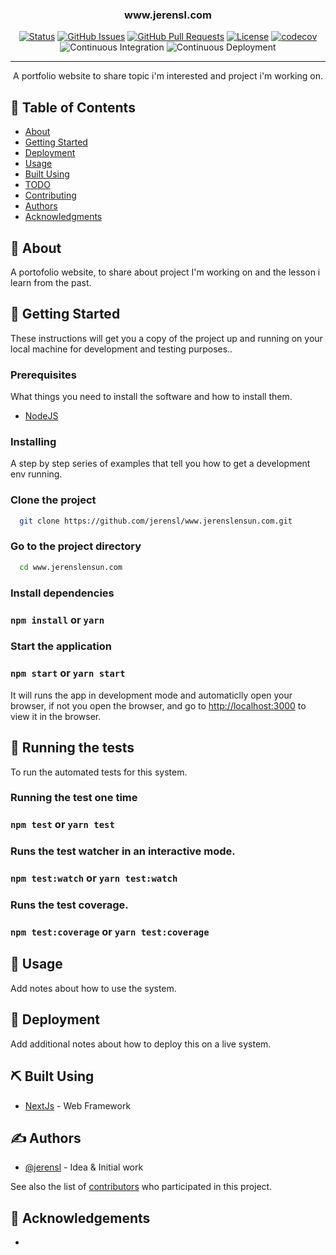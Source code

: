 <h3 align="center">www.jerensl.com</h3>

<div align="center">

[![Status](https://img.shields.io/badge/status-active-success.svg)]()
[![GitHub Issues](https://img.shields.io/github/issues/kylelobo/The-Documentation-Compendium.svg)](https://github.com/jerensl/www.jerenslensun.com/issues)
[![GitHub Pull Requests](https://img.shields.io/github/issues-pr/kylelobo/The-Documentation-Compendium.svg)](https://github.com/jerensl/www.jerenslensun.com/pulls)
[![License](https://img.shields.io/badge/license-MIT-blue.svg)](/LICENSE)
[![codecov](https://codecov.io/gh/jerensl/www.jerenslensun.com/branch/main/graph/badge.svg?token=HSYPO9VBAU)](https://codecov.io/gh/jerensl/www.jerenslensun.com) ![Continuous Integration](https://github.com/jerensl/www.jerenslensun.com/actions/workflows/integration.yml/badge.svg) ![Continuous Deployment](https://github.com/jerensl/www.jerenslensun.com/actions/workflows/deployment.yml/badge.svg)

</div>

---

<p align="center"> A portfolio website to share topic i'm interested and project i'm working on.
    <br> 
</p>

## 📝 Table of Contents

-   [About](#about)
-   [Getting Started](#getting_started)
-   [Deployment](#deployment)
-   [Usage](#usage)
-   [Built Using](#built_using)
-   [TODO](../TODO.md)
-   [Contributing](../CONTRIBUTING.md)
-   [Authors](#authors)
-   [Acknowledgments](#acknowledgement)

## 🧐 About <a name = "about"></a>

A portofolio website, to share about project I'm working on and the lesson i learn from the past.

## 🏁 Getting Started <a name = "getting_started"></a>

These instructions will get you a copy of the project up and running on your local machine for development and testing purposes..

### Prerequisites

What things you need to install the software and how to install them.

-   [NodeJS](https://nodejs.org/en/download)

### Installing

A step by step series of examples that tell you how to get a development env running.

### Clone the project

```sh
  git clone https://github.com/jerensl/www.jerenslensun.com.git
```

### Go to the project directory

```sh
  cd www.jerenslensun.com
```

### Install dependencies

### `npm install` or `yarn`

### Start the application

### `npm start` or `yarn start`

It will runs the app in development mode and automaticlly open your browser, if not you open the browser, and go to [http://localhost:3000](http://localhost:3000) to view it in the browser.

## 🔧 Running the tests <a name = "tests"></a>

To run the automated tests for this system.

### Running the test one time

### `npm test` or `yarn test`

### Runs the test watcher in an interactive mode.

### `npm test:watch` or `yarn test:watch`

### Runs the test coverage.

### `npm test:coverage` or `yarn test:coverage`

## 🎈 Usage <a name="usage"></a>

Add notes about how to use the system.

## 🚀 Deployment <a name = "deployment"></a>

Add additional notes about how to deploy this on a live system.

## ⛏️ Built Using <a name = "built_using"></a>

-   [NextJs](https://nextjs.org/) - Web Framework

## ✍️ Authors <a name = "authors"></a>

-   [@jerensl](https://github.com/jerensl) - Idea & Initial work

See also the list of [contributors](https://github.com/jerensl/www.jerenslensun.com/contributors) who participated in this project.

## 🎉 Acknowledgements <a name = "acknowledgement"></a>

-
